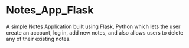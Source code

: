# Notes_App_Flask
A simple Notes Application built using Flask, Python which lets the user create an account, log in, add new notes, and also allows users to delete any of their existing notes.
